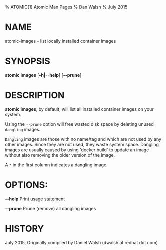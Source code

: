 % ATOMIC(1) Atomic Man Pages
% Dan Walsh
% July 2015
# NAME
atomic-images - list locally installed container images

# SYNOPSIS
**atomic images**
[**-h|--help**]
[**--prune**]

# DESCRIPTION
**atomic images**, by default, will list all installed container images on your
system.

Using the ```--prune``` option will free wasted disk space by deleting unused
`dangling` images.

`Dangling` images are those with no name/tag and which are not used by any 
other images. Since they are not used, they waste system space.  Dangling
images are usually caused by using 'docker build' to update an image without
also removing the older version of the image.

A `*` in the first column indicates a dangling image.

# OPTIONS:
**--help**
  Print usage statement

**--prune**
  Prune (remove) all dangling images

# HISTORY
July 2015, Originally compiled by Daniel Walsh (dwalsh at redhat dot com)

